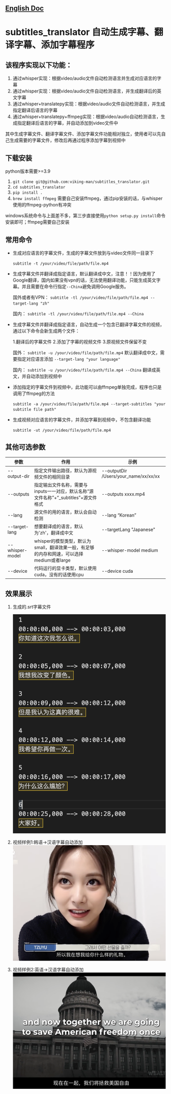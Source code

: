 ## [English Doc](english_doc.md)
# subtitles_translator 自动生成字幕、翻译字幕、添加字幕程序 
## 该程序实现以下功能：
1. 通过whisper实现：根据video/audio文件自动检测语言并生成对应语言的字幕
2. 通过whisper实现：根据video/audio文件自动检测语言，并生成翻译后的英文字幕
3. 通过whisper+translatepy实现：根据video/audio文件自动检测语言，并生成指定翻译后语言的字幕
4. 通过whisper+translatepy+ffmpeg实现：根据video/audio自动检测语言，生成指定翻译后语言的字幕，并自动添加到video文件中

其中生成字幕文件、翻译字幕文件、添加字幕文件功能相对独立，使用者可以先自己生成需要的字幕文件，修改后再通过程序添加字幕到视频中

## 下载安装    
python版本需要>=3.9  

1. `git clone git@github.com:viking-man/subtitles_translator.git`
2. `cd subtitles_translator`
3. `pip install .`
4. `brew install ffmpeg`  需要自己安装ffmpeg，通过pip安装的话，与whisper使用的ffmpeg-python有冲突

windows系统命令与上面差不多，第三步直接使用`python setup.py install`命令安装即可；ffmpeg需要自己安装
   
## 常用命令
- 生成对应语言的字幕文件，生成的字幕文件放到与video文件同一目录下

  `subtitle -t /your/video/file/path/file.mp4`

- 生成字幕文件并翻译成指定语言，默认翻译成中文，注意！！因为使用了Google翻译，国内如果没有vpn的话，无法使用翻译功能，只能生成英文字幕。并且需要在命令行指定`--China`避免调用Google服务。


  国外或者有VPN：
  `subtitle -tl /your/video/file/path/file.mp4 --target-lang "zh"`

  国内：
  `subtitle -tl /your/video/file/path/file.mp4 --China`

- 生成字幕文件并翻译成指定语言，自动生成一个包含已翻译字幕文件的视频，通过以下命令会新生成两个文件：

  
  1.翻译后的字幕文件
  2.添加了字幕的视频文件
  3.原视频文件保留不变

  国外：
  `subtitle -u /your/video/file/path/file.mp4` 默认翻译成中文，需要指定对应语言添加 `--target-lang "your language"`

  国内：
  `subtitle -u /your/video/file/path/file.mp4 --China` 翻译成英文，并自动添加到视频中

- 添加指定的字幕文件到视频中，此功能可以由ffmpeg单独完成，程序也只是调用了ffmpeg的方法
  
  `subtitle -a /your/video/file/path/file.mp4 --target-subtitles "your subtitle file path"`

- 生成视频对应语言的字幕文件，并添加字幕到视频中，不包含翻译功能

  `subtitle -ut /your/video/file/path/file.mp4`
  

## 其他可选参数  

| 参数 | 作用 | 示例 |
|--------|--------|--------|
|  --output-dir  | 指定文件输出路径，默认为源视频文件的相同目录  | --outputDir /Users/your_name/xx/xx/xx   |
| --outputs  | 指定输出文件名称，需要与inputs一一对应，默认名称“源文件名称”+“_subtitles”+源文件格式   | --outputs xxxx.mp4   |
| --lang  | 源文件的用的语言，默认会自动检测   | --lang “Korean”   |
| --target-lang  | 想要翻译成的语言，默认为'zh'，翻译成中文   | --targetLang "Japanese"   |
| --whisper-model  | whisper的模型类型，默认为small，翻译效果一般，有足够的内存和网速，可以选择medium或者large   | --whisper-model medium   |
| --device  | 代码运行的显卡类型，默认使用cuda，没有的话使用cpu   | --device cuda   |



## 效果展示
1. 生成的.srt字幕文件

   [![字幕文件](img/srt_short.png)](srt/tzuyu_secret_friend.srt)

2. 视频样例1:韩语->汉语字幕自动添加
   <a href="video/tzuyu_secret_friend_subtitle.mp4">
    <img src="img/video_shoot.png" alt="子瑜的秘密挚友">
   </a>


3. 视频样例2:英语->汉语字幕自动添加
   <a href="video/trump_speech_subtitle.mp4">
    <img src="img/trump_speech.png" alt="川普演讲">
   </a>


